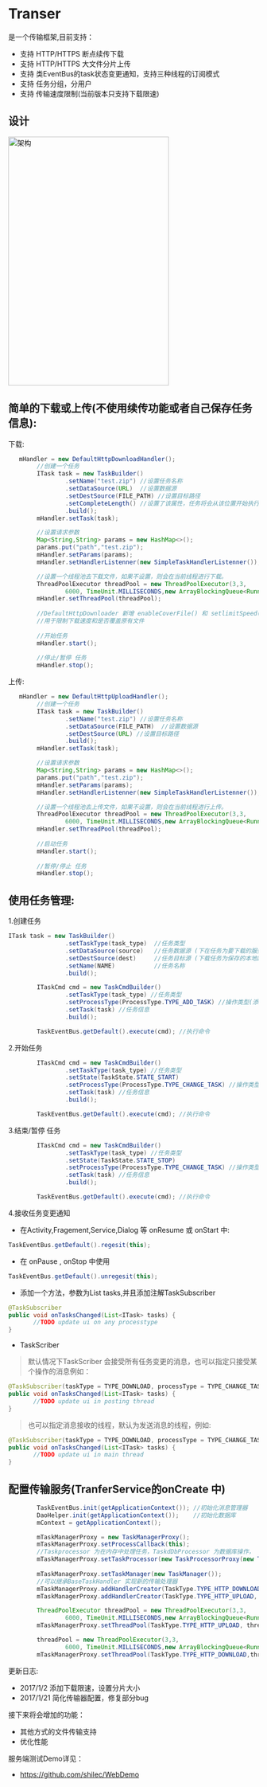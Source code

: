 # Transer
是一个传输框架,目前支持：
- 支持 HTTP/HTTPS 断点续传下载
- 支持 HTTP/HTTPS 大文件分片上传
- 支持 类EventBus的task状态变更通知，支持三种线程的订阅模式
- 支持 任务分组，分用户
- 支持 传输速度限制(当前版本只支持下载限速)

## 设计
<img src="/imgs/design.png" alt="架构" width="80%" height="500"/>

## 简单的下载或上传(不使用续传功能或者自己保存任务信息):

下载:
```` java 
   mHandler = new DefaultHttpDownloadHandler();
        //创建一个任务
        ITask task = new TaskBuilder()
                .setName("test.zip") //设置任务名称
                .setDataSource(URL)  //设置数据源
                .setDestSource(FILE_PATH) //设置目标路径
                .setCompleteLength() //设置了该属性，任务将会从该位置开始执行在简单模式下，如果需要支持续传，需要自己保存该值
                .build();
        mHandler.setTask(task);

        //设置请求参数
        Map<String,String> params = new HashMap<>();
        params.put("path","test.zip");
        mHandler.setParams(params);
        mHandler.setHandlerListenner(new SimpleTaskHandlerListenner());

        //设置一个线程池去下载文件，如果不设置，则会在当前线程进行下载。
        ThreadPoolExecutor threadPool = new ThreadPoolExecutor(3,3,
                6000, TimeUnit.MILLISECONDS,new ArrayBlockingQueue<Runnable>(10000));
        mHandler.setThreadPool(threadPool);
        
        //DefaultHttpDownloader 新增 enableCoverFile() 和 setlimitSpeed() 方法
        //用于限制下载速度和是否覆盖原有文件
       
        //开始任务
        mHandler.start();
        
        //停止/暂停 任务
        mHandler.stop();
````
上传:
```` java 
   mHandler = new DefaultHttpUploadHandler();
        //创建一个任务
        ITask task = new TaskBuilder()
                .setName("test.zip") //设置任务名称
                .setDataSource(FILE_PATH)  //设置数据源
                .setDestSource(URL) //设置目标路径
                .build();
        mHandler.setTask(task);

        //设置请求参数
        Map<String,String> params = new HashMap<>();
        params.put("path","test.zip");
        mHandler.setParams(params);
        mHandler.setHandlerListenner(new SimpleTaskHandlerListenner());

        //设置一个线程池去上传文件，如果不设置，则会在当前线程进行上传。
        ThreadPoolExecutor threadPool = new ThreadPoolExecutor(3,3,
                6000, TimeUnit.MILLISECONDS,new ArrayBlockingQueue<Runnable>(10000));
        mHandler.setThreadPool(threadPool);
        
        //启动任务
        mHandler.start();
        
        //暂停/停止 任务
        mHandler.stop();
````

## 使用任务管理:
1.创建任务

```` java
ITask task = new TaskBuilder()
                .setTaskType(task_type)  //任务类型
                .setDataSource(source)   //任务数据源 (下在任务为要下载的服务文件链接，上传任务为要上传的本地文件路径)
                .setDestSource(dest)     //任务目标源 (下载任务为保存的本地路径，上传任务为服务器地址)
                .setName(NAME)           //任务名称
                .build();

        ITaskCmd cmd = new TaskCmdBuilder()
                .setTaskType(task_type) //任务类型
                .setProcessType(ProcessType.TYPE_ADD_TASK) //操作类型(添加任务)
                .setTask(task) //任务信息
                .build();

        TaskEventBus.getDefault().execute(cmd); //执行命令
````
2.开始任务

```` java
        ITaskCmd cmd = new TaskCmdBuilder()
                .setTaskType(task_type) //任务类型
                .setState(TaskState.STATE_START)
                .setProcessType(ProcessType.TYPE_CHANGE_TASK) //操作类型(修改任务状态)
                .setTask(task) //任务信息
                .build();

        TaskEventBus.getDefault().execute(cmd); //执行命令
````
3.结束/暂停 任务
```` java
        ITaskCmd cmd = new TaskCmdBuilder()
                .setTaskType(task_type) //任务类型
                .setState(TaskState.STATE_STOP)
                .setProcessType(ProcessType.TYPE_CHANGE_TASK) //操作类型(修改任务状态)
                .setTask(task) //任务信息
                .build();

        TaskEventBus.getDefault().execute(cmd); //执行命令
````
4.接收任务变更通知
- 在Activity,Fragement,Service,Dialog 等 onResume 或 onStart 中:

````java
TaskEventBus.getDefault().regesit(this);
````
- 在 onPause , onStop 中使用 

````java
TaskEventBus.getDefault().unregesit(this);
````
- 添加一个方法，参数为List<ITask> tasks,并且添加注解TaskSubscriber

````java 
@TaskSubscriber
public void onTasksChanged(List<ITask> tasks) {
       //TODO update ui on any processtype
}
````

- TaskScriber
> 默认情况下TaskScriber 会接受所有任务变更的消息，也可以指定只接受某个操作的消息例如：

````java
@TaskSubscriber(taskType = TYPE_DOWNLOAD, processType = TYPE_CHANGE_TASK)
public void onTasksChanged(List<ITask> tasks) {
       //TODO update ui in posting thread
}
````
>也可以指定消息接收的线程，默认为发送消息的线程，例如:

````java
@TaskSubscriber(taskType = TYPE_DOWNLOAD, processType = TYPE_CHANGE_TASK,threadMode = ThreadMode.MODE_MAIN)
public void onTasksChanged(List<ITask> tasks) {
       //TODO update ui in main thread
}
````
## 配置传输服务(TranferService的onCreate 中)

```` java
        TaskEventBus.init(getApplicationContext()); //初始化消息管理器
        DaoHelper.init(getApplicationContext());    //初始化数据库
        mContext = getApplicationContext();

        mTaskManagerProxy = new TaskManagerProxy();  
        mTaskManagerProxy.setProcessCallback(this);
        //Taskprocessor 为在内存中处理任务，TaskdDbProcessor 为数据库操作， 可以 实现ITaskProcessor 替换默认处理器
        mTaskManagerProxy.setTaskProcessor(new TaskProcessorProxy(new TaskProcessor(),new TaskDbProcessor())); 
        
        mTaskManagerProxy.setTaskManager(new TaskManager()); 
        //可以继承BaseTaskHandler 实现新的传输处理器
        mTaskManagerProxy.addHandlerCreator(TaskType.TYPE_HTTP_DOWNLOAD, new DefaultDownloadFactory());
        mTaskManagerProxy.addHandlerCreator(TaskType.TYPE_HTTP_UPLOAD, new DefaultUploadFactory());

        ThreadPoolExecutor threadPool = new ThreadPoolExecutor(3,3,
                6000, TimeUnit.MILLISECONDS,new ArrayBlockingQueue<Runnable>(10000));
        mTaskManagerProxy.setThreadPool(TaskType.TYPE_HTTP_UPLOAD, threadPool);//设置上传线程池

        threadPool = new ThreadPoolExecutor(3,3,
                6000, TimeUnit.MILLISECONDS,new ArrayBlockingQueue<Runnable>(10000));
        mTaskManagerProxy.setThreadPool(TaskType.TYPE_HTTP_DOWNLOAD,threadPool); //下载线程池

````

更新日志:
- 2017/1/2 添加下载限速，设置分片大小
- 2017/1/21 简化传输器配置，修复部分bug

接下来将会增加的功能：
- 其他方式的文件传输支持
- 优化性能

服务端测试Demo详见：
- https://github.com/shilec/WebDemo
